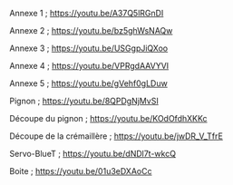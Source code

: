 Annexe 1 ; https://youtu.be/A37Q5lRGnDI

Annexe 2 ; https://youtu.be/bz5ghWsNAQw

Annexe 3 ; https://youtu.be/USGgpJiQXoo

Annexe 4 ; https://youtu.be/VPRgdAAVYVI

Annexe 5 ; https://youtu.be/gVehf0gLDuw

Pignon ; https://youtu.be/8QPDgNjMvSI

Découpe du pignon ; https://youtu.be/KOdOfdhXKKc

Découpe de la crémaillère ; https://youtu.be/jwDR_V_TfrE

Servo-BlueT ; https://youtu.be/dNDl7t-wkcQ

Boite ; https://youtu.be/01u3eDXAoCc
